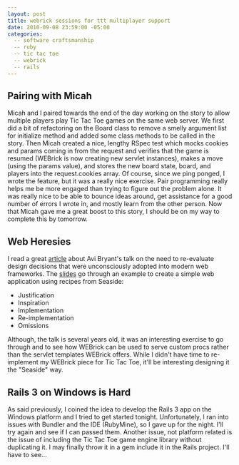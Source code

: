 ```yaml
---
layout: post
title: webrick sessions for ttt multiplayer support
date: 2010-09-08 23:59:00 -05:00
categories:
  -- software craftsmanship
  -- ruby
  -- tic tac toe
  -- webrick
  -- rails
---
```


## Pairing with Micah

Micah and I paired towards the end of the day working on the story to allow multiple players play Tic Tac Toe games on the same web server.  We first did a bit of refactoring on the Board class to remove a smelly argument list for initialize method and added some class methods to be called in the story.  Then Micah created a nice, lengthy RSpec test which mocks cookies and params coming in from the request and verifies that the game is resumed (WEBrick is now creating new servlet instances), makes a move (using the params value), and stores the new board state, board, and players into the request.cookies array.  Of course, since we ping ponged, I wrote the feature, but it was a really nice exercise.  Pair programming really helps me be more engaged than trying to figure out the problem alone.  It was really nice to be able to bounce ideas around, get assistance for a good number of errors I wrote in, and mostly learn from the other person.  Now that Micah gave me a great boost to this story, I should be on my way to complete this by tomorrow.

## Web Heresies

I read a great [article](http://www.windley.com/archives/2007/03/applied_web_heresies_etech_2007.shtml) about Avi Bryant's talk on the need to re-evaluate design decisions that were unconsciously adopted into modern web frameworks.  The [slides](/files/etech_heresies.pdf) go through an example to create a simple web application using recipes from Seaside:

* Justification
* Inspiration
* Implementation
* Re-implementation
* Omissions

Although, the talk is several years old, it was an interesting exercise to go through and to see how WEBrick can be used to serve custom procs rather than the servlet templates WEBrick offers.  While I didn't have time to re-implement my WEBrick piece for Tic Tac Toe, it'll be interesting designing it the "Seaside" way.

## Rails 3 on Windows is Hard

As said previously, I coined the idea to develop the Rails 3 app on the Windows platform and I tried to get started tonight.  Unfortunately, I ran into issues with Bundler and the IDE (RubyMine), so I gave up for the night.  I'll try again and see if I can passed them.  Another issue, not platform related is the issue of including the Tic Tac Toe game engine library without duplicating it.  I may finally throw it in a gem include it in the Rails project.  I'll have to see...
